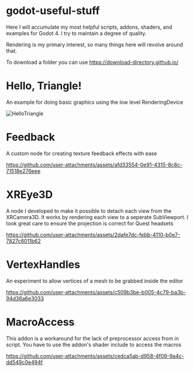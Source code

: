 # godot-useful-stuff
 
Here I will accumulate my most helpful scripts, addons, shaders, and examples for Godot 4. I try to maintain a degree of quality.

Rendering is my primary interest, so many things here will revolve around that.

To download a folder you can use https://download-directory.github.io/

# Hello, Triangle!
An example for doing basic graphics using the low level RenderingDevice

![HelloTriangle](https://github.com/user-attachments/assets/04e94828-aea1-4a9d-bc41-d949aea83fcb)

# Feedback
A custom node for creating texture feedback effects with ease

https://github.com/user-attachments/assets/afd33554-0e91-4315-8c8c-71518e276eee

# XREye3D
A node I developed to make it possible to detach each view from the XRCamera3D. It works by rendering each view to a seperate SubViewport. I took great care to ensure the projection is correct for Quest headsets

https://github.com/user-attachments/assets/2dafe7dc-febb-4110-b0e7-7827c6011b62

# VertexHandles
An experiment to allow vertices of a mesh to be grabbed inside the editor

https://github.com/user-attachments/assets/c509b3be-b005-4c79-ba3b-94d36a6e3033

# MacroAccess
This addon is a workaround for the lack of preprocessor access from in script. You have to use the addon's shader include to access the macros

https://github.com/user-attachments/assets/cedca5ab-d958-4f09-9a4c-dd549c0e494f

